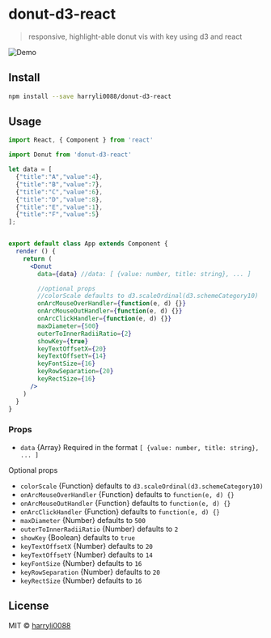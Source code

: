 # donut-d3-react
> responsive, highlight-able donut vis with key using d3 and react

![Demo](/example/donut-d3-react.gif)

## Install

```bash
npm install --save harryli0088/donut-d3-react
```

## Usage

```jsx
import React, { Component } from 'react'

import Donut from 'donut-d3-react'

let data = [
  {"title":"A","value":4},
  {"title":"B","value":7},
  {"title":"C","value":6},
  {"title":"D","value":8},
  {"title":"E","value":1},
  {"title":"F","value":5}
];


export default class App extends Component {
  render () {
    return (
      <Donut
        data={data} //data: [ {value: number, title: string}, ... ]

        //optional props
        //colorScale defaults to d3.scaleOrdinal(d3.schemeCategory10)
        onArcMouseOverHandler={function(e, d) {}}
        onArcMouseOutHandler={function(e, d) {}}
        onArcClickHandler={function(e, d) {}}
        maxDiameter={500}
        outerToInnerRadiiRatio={2}
        showKey={true}
        keyTextOffsetX={20}
        keyTextOffsetY={14}
        keyFontSize={16}
        keyRowSeparation={20}
        keyRectSize={16}
      />
    )
  }
}
```

### Props
- `data` {Array} Required in the format `[ {value: number, title: string}, ... ]`

Optional props
- `colorScale` {Function} defaults to `d3.scaleOrdinal(d3.schemeCategory10)`
- `onArcMouseOverHandler` {Function} defaults to `function(e, d) {}`
- `onArcMouseOutHandler` {Function} defaults to `function(e, d) {}`
- `onArcClickHandler` {Function} defaults to `function(e, d) {}`
- `maxDiameter` {Number} defaults to `500`
- `outerToInnerRadiiRatio` {Number} defaults to `2`
- `showKey` {Boolean} defaults to `true`
- `keyTextOffsetX` {Number} defaults to `20`
- `keyTextOffsetY` {Number} defaults to `14`
- `keyFontSize` {Number} defaults to `16`
- `keyRowSeparation` {Number} defaults to `20`
- `keyRectSize` {Number} defaults to `16`


## License

MIT © [harryli0088](https://github.com/harryli0088)
